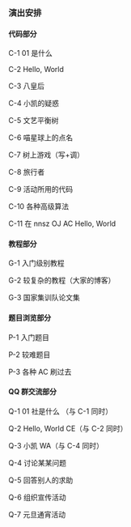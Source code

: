 ### 演出安排

#### 代码部分

C-1 01 是什么

C-2 Hello, World

C-3 八皇后

C-4 小凯的疑惑

C-5 文艺平衡树

C-6 喵星球上的点名

C-7 树上游戏（写+调）

C-8 旅行者

C-9 活动所用的代码

C-10 各种高级算法

C-11 在 nnsz OJ AC Hello, World

#### 教程部分

G-1 入门级别教程

G-2 较复杂的教程（大家的博客）

G-3 国家集训队论文集

#### 题目浏览部分

P-1 入门题目

P-2 较难题目

P-3 各种 AC 刷过去

#### QQ 群交流部分

Q-1 01 社是什么 （与 C-1 同时）

Q-2 Hello, World CE（与 C-2 同时）

Q-3 小凯 WA（与 C-4 同时）

Q-4 讨论某某问题

Q-5 回答别人的求助

Q-6 组织宣传活动

Q-7 元旦通宵活动

